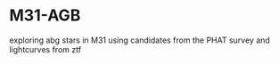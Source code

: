 # M31-AGB
exploring abg stars in M31 using candidates from the PHAT survey and lightcurves from ztf
